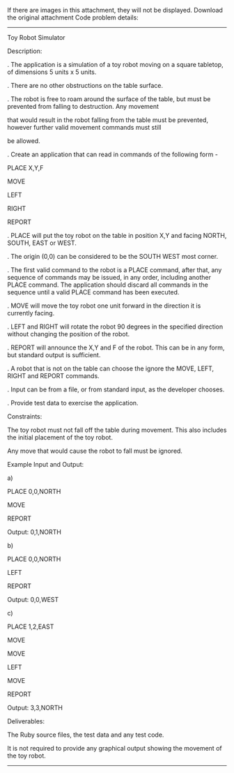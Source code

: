 If there are images in this attachment, they will not be displayed.  Download the original attachment
Code problem details:

 

-----------

Toy Robot Simulator

 

Description:

. The application is a simulation of a toy robot moving on a square tabletop, of dimensions 5 units x 5 units.

. There are no other obstructions on the table surface.

. The robot is free to roam around the surface of the table, but must be prevented from falling to destruction. Any movement

that would result in the robot falling from the table must be prevented, however further valid movement commands must still

be allowed.

 

 

. Create an application that can read in commands of the following form -

PLACE X,Y,F

MOVE

LEFT

RIGHT

REPORT

 

. PLACE will put the toy robot on the table in position X,Y and facing NORTH, SOUTH, EAST or WEST.

. The origin (0,0) can be considered to be the SOUTH WEST most corner.

. The first valid command to the robot is a PLACE command, after that, any sequence of commands may be issued, in any order, including another PLACE command. The application should discard all commands in the sequence until a valid PLACE command has been executed.

. MOVE will move the toy robot one unit forward in the direction it is currently facing.

. LEFT and RIGHT will rotate the robot 90 degrees in the specified direction without changing the position of the robot.

. REPORT will announce the X,Y and F of the robot. This can be in any form, but standard output is sufficient.

 

. A robot that is not on the table can choose the ignore the MOVE, LEFT, RIGHT and REPORT commands.

. Input can be from a file, or from standard input, as the developer chooses.

. Provide test data to exercise the application.

 

 

Constraints:

The toy robot must not fall off the table during movement. This also includes the initial placement of the toy robot.

Any move that would cause the robot to fall must be ignored.

 

Example Input and Output:

a)

PLACE 0,0,NORTH

MOVE

REPORT

Output: 0,1,NORTH

 

b)

PLACE 0,0,NORTH

LEFT

REPORT

Output: 0,0,WEST

 

c)

PLACE 1,2,EAST

MOVE

MOVE

LEFT

MOVE

REPORT

Output: 3,3,NORTH

 

 

Deliverables:

The Ruby source files, the test data and any test code.

It is not required to provide any graphical output showing the movement of the toy robot.

-------